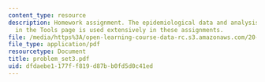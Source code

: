 ```yaml
---
content_type: resource
description: Homework assignment. The epidemiological data and analysis program found
  in the Tools page is used extensively in these assignments.
file: /media/https%3A/open-learning-course-data-rc.s3.amazonaws.com/20-102-macroepidemiology-be-102-spring-2005/dfdaebe1177ff819d87bb0fd5d0c41ed_problem_set3.pdf
file_type: application/pdf
resourcetype: Document
title: problem_set3.pdf
uid: dfdaebe1-177f-f819-d87b-b0fd5d0c41ed
---
```

